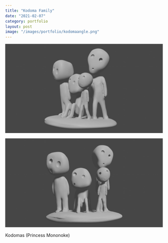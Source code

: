 ```yaml
---
title: "Kodoma Family"
date: "2021-02-07"
category: portfolio
layout: post
image: "/images/portfolio/kodomaangle.png"
---
```


<p align="center">
<span><img src='/images/portfolio/kodomaangle.png', alt="kodomas"></span>
</p>

<p align="center">
<span><img src='/images/portfolio/kodomafront.png', alt="kodomas"></span>
</p>

<p>Kodomas (Princess Mononoke)</p>
